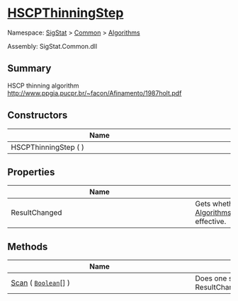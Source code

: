 # [HSCPThinningStep](./HSCPThinningStep.md)

Namespace: [SigStat]() > [Common](./../README.md) > [Algorithms](./README.md)

Assembly: SigStat.Common.dll

## Summary
HSCP thinning algorithm  http://www.ppgia.pucpr.br/~facon/Afinamento/1987holt.pdf

## Constructors

| Name | Summary | 
| --- | --- | 
| HSCPThinningStep (  )<div style="width: 400px">| <div style="width: 400px">| <br>


## Properties

| Name | Summary | 
| --- | --- | 
| ResultChanged<div style="width: 400px">| Gets whether the last [Algorithms.HSCPThinningStep.Scan](https://github.com/hargitomi97/sigstat/blob/master/docs/md/SigStat/Common/Algorithms/HSCPThinningStep.md) call was effective.<div style="width: 400px">| <br>


## Methods

| Name | Summary | 
| --- | --- | 
| [Scan](./Methods/HSCPThinningStep-100664156.md) ( [`Boolean`](https://docs.microsoft.com/en-us/dotnet/api/System.Boolean)[] )<div style="width: 400px">| Does one step of the thinning. Call it iteratively while ResultChanged.<div style="width: 400px">| <br>


